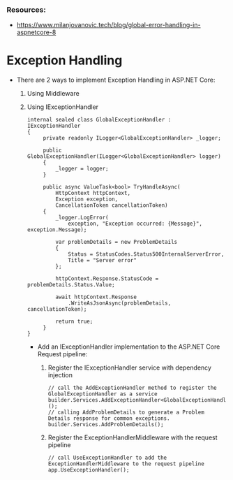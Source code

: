 ### Resources:
- https://www.milanjovanovic.tech/blog/global-error-handling-in-aspnetcore-8

# Exception Handling

-  There are 2 ways to implement Exception Handling in ASP.NET Core:
    1. Using Middleware
    2. Using IExceptionHandler
       
           internal sealed class GlobalExceptionHandler : IExceptionHandler
           {
                private readonly ILogger<GlobalExceptionHandler> _logger;
            
                public GlobalExceptionHandler(ILogger<GlobalExceptionHandler> logger)
                {
                    _logger = logger;
                }
            
                public async ValueTask<bool> TryHandleAsync(
                    HttpContext httpContext,
                    Exception exception,
                    CancellationToken cancellationToken)
                {
                    _logger.LogError(
                        exception, "Exception occurred: {Message}", exception.Message);
            
                    var problemDetails = new ProblemDetails
                    {
                        Status = StatusCodes.Status500InternalServerError,
                        Title = "Server error"
                    };
            
                    httpContext.Response.StatusCode = problemDetails.Status.Value;
            
                    await httpContext.Response
                        .WriteAsJsonAsync(problemDetails, cancellationToken);
            
                    return true;
                }
           }

       - Add an IExceptionHandler implementation to the ASP.NET Core Request pipeline:
         1. Register the IExceptionHandler service with dependency injection

                // call the AddExceptionHandler method to register the GlobalExceptionHandler as a service
                builder.Services.AddExceptionHandler<GlobalExceptionHandler>();
                // calling AddProblemDetails to generate a Problem Details response for common exceptions.
                builder.Services.AddProblemDetails();
            
         3. Register the ExceptionHandlerMiddleware with the request pipeline

                // call UseExceptionHandler to add the ExceptionHandlerMiddleware to the request pipeline
                app.UseExceptionHandler();
